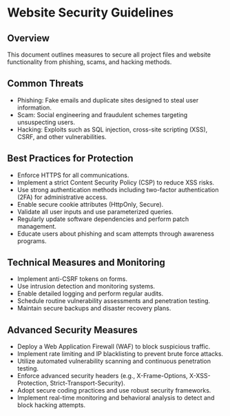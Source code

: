 # Website Security Guidelines

## Overview
This document outlines measures to secure all project files and website functionality from phishing, scams, and hacking methods.

## Common Threats
- Phishing: Fake emails and duplicate sites designed to steal user information.
- Scam: Social engineering and fraudulent schemes targeting unsuspecting users.
- Hacking: Exploits such as SQL injection, cross-site scripting (XSS), CSRF, and other vulnerabilities.

## Best Practices for Protection
- Enforce HTTPS for all communications.
- Implement a strict Content Security Policy (CSP) to reduce XSS risks.
- Use strong authentication methods including two-factor authentication (2FA) for administrative access.
- Enable secure cookie attributes (HttpOnly, Secure).
- Validate all user inputs and use parameterized queries.
- Regularly update software dependencies and perform patch management.
- Educate users about phishing and scam attempts through awareness programs.

## Technical Measures and Monitoring
- Implement anti-CSRF tokens on forms.
- Use intrusion detection and monitoring systems.
- Enable detailed logging and perform regular audits.
- Schedule routine vulnerability assessments and penetration testing.
- Maintain secure backups and disaster recovery plans.

## Advanced Security Measures
- Deploy a Web Application Firewall (WAF) to block suspicious traffic.
- Implement rate limiting and IP blacklisting to prevent brute force attacks.
- Utilize automated vulnerability scanning and continuous penetration testing.
- Enforce advanced security headers (e.g., X-Frame-Options, X-XSS-Protection, Strict-Transport-Security).
- Adopt secure coding practices and use robust security frameworks.
- Implement real-time monitoring and behavioral analysis to detect and block hacking attempts.

<!-- ...additional guidelines as needed... -->
